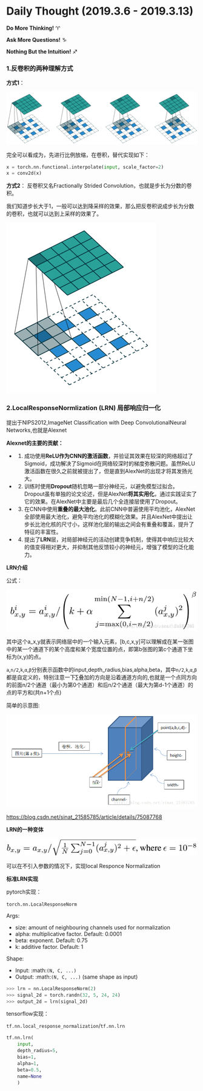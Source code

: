 # Daily Thought (2019.3.6 - 2019.3.13)
**Do More Thinking!** ♈ 

**Ask More Questions!** ♑

**Nothing But the Intuition!** ♐

### 1.反卷积的两种理解方式
**方式1**：

![](__pics/deconv_1.jpg)

完全可以看成为，先进行比例放缩，在卷积，替代实现如下：
```python
x = torch.nn.functional.interpolate(input, scale_factor=2)
x = conv2d(x)
```

**方式2**：
反卷积又名Fractionally Strided Convolution，也就是步长为分数的卷积。

我们知道步长大于1，一般可以达到降采样的效果，那么把反卷积说成步长为分数的卷积，也就可以达到上采样的效果了。

![](__pics/deconv_2.gif)

### 2.LocalResponseNormlization (LRN) 局部响应归一化

提出于NIPS2012,ImageNet Classification with Deep ConvolutionalNeural Networks,也就是Alexnet

**Alexnet的主要的贡献：**

- 1. 成功使用**ReLU作为CNN的激活函数**，并验证其效果在较深的网络超过了Sigmoid，成功解决了Sigmoid在网络较深时的梯度弥散问题。虽然ReLU激活函数在很久之前就被提出了，但是直到AlexNet的出现才将其发扬光大。

- 2. 训练时使用**Dropout**随机忽略一部分神经元，以避免模型过拟合。Dropout虽有单独的论文论述，但是AlexNet**将其实用化**，通过实践证实了它的效果。在AlexNet中主要是最后几个全连接层使用了Dropout。

- 3. 在CNN中使用**重叠的最大池化**。此前CNN中普遍使用平均池化，AlexNet全部使用最大池化，避免平均池化的模糊化效果。并且AlexNet中提出让步长比池化核的尺寸小，这样池化层的输出之间会有重叠和覆盖，提升了特征的丰富性。

- 4. 提出了**LRN**层，对局部神经元的活动创建竞争机制，使得其中响应比较大的值变得相对更大，并抑制其他反馈较小的神经元，增强了模型的泛化能力。

**LRN介绍**

公式：

![](__pics/LRN.png)

其中这个a_x,y就表示网络层中的一个输入元素，[b,c,x,y]可以理解成在某一张图中的某一个通道下的某个高度和某个宽度位置的点，即第b张图的第c个通道下坐标为(x,y)的点。

`a`,`n/2`,`k`,`α`,`β`分别表示函数中的input,depth_radius,bias,alpha,beta，其中`n/2`,`k`,`α`,`β`都是自定义的，特别注意一下∑叠加的方向是沿着通道方向的,也就是一个点同方向的前面n/2个通道（最小为第0个通道）和后n/2个通道（最大为第d-1个通道）的点的平方和(共n+1个点)

简单的示意图:

![](__pics/LRN_1.png)

https://blog.csdn.net/sinat_21585785/article/details/75087768

**LRN的一种变体**

![](__pics/LRN.jpg)

可以在不引入参数的情况下，实现local Responce Normalization

**标准LRN实现**

pytorch实现：

`torch.nn.LocalResponseNorm`

Args:

- size: amount of neighbouring channels used for normalization
- alpha: multiplicative factor. Default: 0.0001
- beta: exponent. Default: 0.75
- k: additive factor. Default: 1

Shape:
- Input: :math:`(N, C, ...)`
- Output: :math:`(N, C, ...)` (same shape as input)

```python
>>> lrn = nn.LocalResponseNorm(2)
>>> signal_2d = torch.randn(32, 5, 24, 24)
>>> output_2d = lrn(signal_2d)
```

tensorflow实现：

`tf.nn.local_response_normalization`/`tf.nn.lrn`

```python
tf.nn.lrn(
    input,
    depth_radius=5,
    bias=1,
    alpha=1,
    beta=0.5,
    name=None
    )
```

